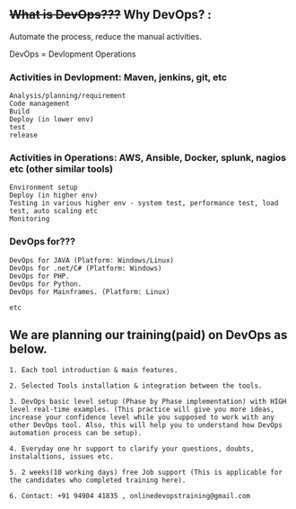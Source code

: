 
## ~~What is DevOps???~~ Why DevOps? : 

Automate the process, reduce the manual activities.

DevOps = Devlopment Operations

### Activities in Devlopment: Maven, jenkins, git, etc

	Analysis/planning/requirement
	Code management
	Build 
	Deploy (in lower env)
	test
	release
	
### Activities in Operations: AWS, Ansible, Docker, splunk, nagios etc (other similar tools)
	
	Environment setup
	Deploy (in higher env)
	Testing in various higher env - system test, performance test, load test, auto scaling etc
	Monitoring
	
### DevOps for???

	DevOps for JAVA (Platform: Windows/Linux)
	DevOps for .net/C# (Platform: Windows)
	DevOps for PHP.
	DevOps for Python.
	DevOps for Mainframes. (Platform: Linux)
	
	etc
	
	
## We are planning our training(paid) on DevOps as below.
    
    1. Each tool introduction & main features.
    
    2. Selected Tools installation & integration between the tools.
    
    3. DevOps basic level setup (Phase by Phase implementation) with HIGH level real-time examples. (This practice will give you more ideas, increase your confidence level while you supposed to work with any other DevOps tool. Also, this will help you to understand how DevOps automation process can be setup).

    4. Everyday one hr support to clarify your questions, doubts, instalaltions, issues etc.

    5. 2 weeks(10 working days) free Job support (This is applicable for the candidates who completed training here).
    
    6. Contact: +91 94904 41835 , onlinedevopstraining@gmail.com
    
    
